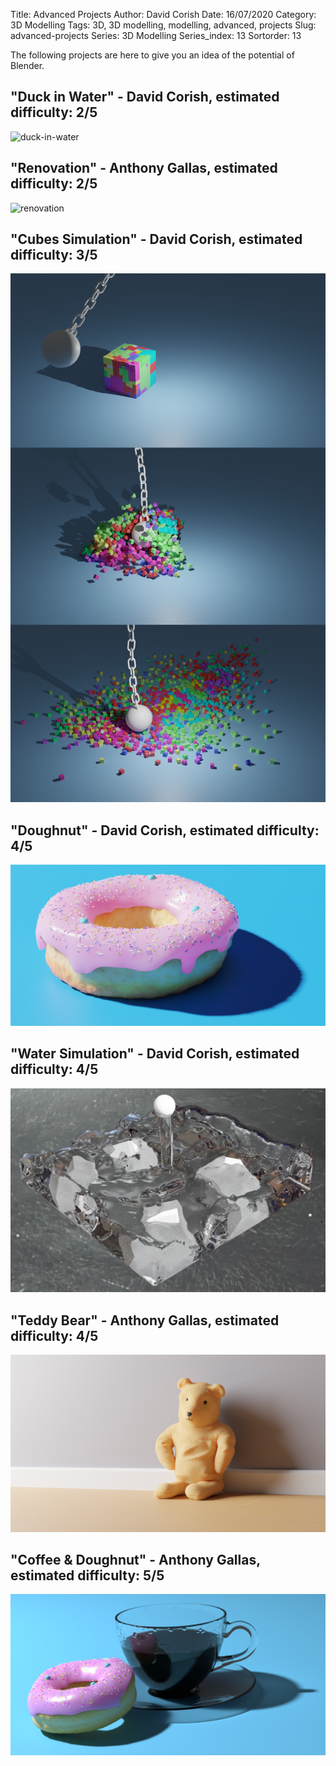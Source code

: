 Title: Advanced Projects
Author: David Corish
Date: 16/07/2020
Category: 3D Modelling
Tags: 3D, 3D modelling, modelling, advanced, projects
Slug: advanced-projects
Series: 3D Modelling
Series_index: 13
Sortorder: 13

The following projects are here to give you an idea of the potential of Blender.



## "Duck in Water" - David Corish, estimated difficulty: 2/5

![duck-in-water](../img/advanced-projects/duck-in-water.png)



## "Renovation" - Anthony Gallas, estimated difficulty: 2/5

![renovation](../img/advanced-projects/renovation.png)



## "Cubes Simulation" - David Corish, estimated difficulty: 3/5

![cubes](../img/advanced-projects/cubes.png)



## "Doughnut" - David Corish, estimated difficulty: 4/5

![realistic-doughnut](../img/advanced-projects/realistic-doughnut.png)



## "Water Simulation" - David Corish, estimated difficulty: 4/5

![renovation](../img/advanced-projects/water.png)



## "Teddy Bear" - Anthony Gallas, estimated difficulty: 4/5

![teddy-bear](../img/advanced-projects/teddy-bear.png)



## "Coffee & Doughnut" - Anthony Gallas, estimated difficulty: 5/5

![coffee-doughnut](../img/advanced-projects/coffee-doughnut.png)
